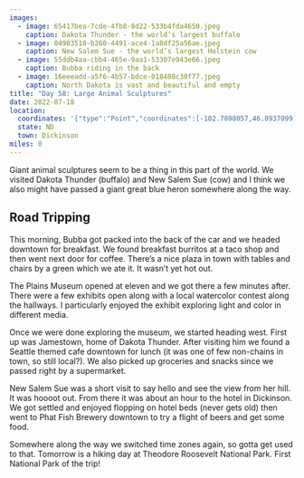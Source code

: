 ```yaml
---
images:
  - image: 65417bea-7cde-4fb8-8d22-533b4fda4650.jpeg
    caption: Dakota Thunder - the world’s largest buffalo
  - image: 04903510-b260-4491-ace4-1a8df25a56ae.jpeg
    caption: New Salem Sue - the world’s largest Holstein cow
  - image: 55ddb4aa-cbb4-465e-9aa1-53307e943e66.jpeg
    caption: Bubba riding in the back
  - image: 16eeeadd-a5f6-4b57-bdce-018408c30f77.jpeg
    caption: North Dakota is vast and beautiful and empty
title: "Day 58: Large Animal Sculptures"
date: 2022-07-18
location:
  coordinates: '{"type":"Point","coordinates":[-102.7898057,46.8937099]}'
  state: ND
  town: Dickinson
miles: 0
---
```

Giant animal sculptures seem to be a thing in this part of the world. We visited Dakota Thunder (buffalo) and New Salem Sue (cow) and I think we also might have passed a giant great blue heron somewhere along the way. 

## Road Tripping

This morning, Bubba got packed into the back of the car and we headed downtown for breakfast. We found breakfast burritos at a taco shop and then went next door for coffee. There’s a nice plaza in town with tables and chairs by a green which we ate it. It wasn’t yet hot out. 

The Plains Museum opened at eleven and we got there a few minutes after. There were a few exhibits open along with a local watercolor contest along the hallways. I particularly enjoyed the exhibit exploring light and color in different media. 

Once we were done exploring the museum, we started heading west. First up was Jamestown, home of Dakota Thunder. After visiting him we found a Seattle themed cafe downtown for lunch (it was one of few non-chains in town, so still local?). We also picked up groceries and snacks since we passed right by a supermarket. 

New Salem Sue was a short visit to say hello and see the view from her hill. It was hoooot out. From there it was about an hour to the hotel in Dickinson. We got settled and enjoyed flopping on hotel beds (never gets old) then went to Phat Fish Brewery downtown to try a flight of beers and get some food.

Somewhere along the way we switched time zones again, so gotta get used to that. Tomorrow is a hiking day at Theodore Roosevelt National Park. First National Park of the trip!